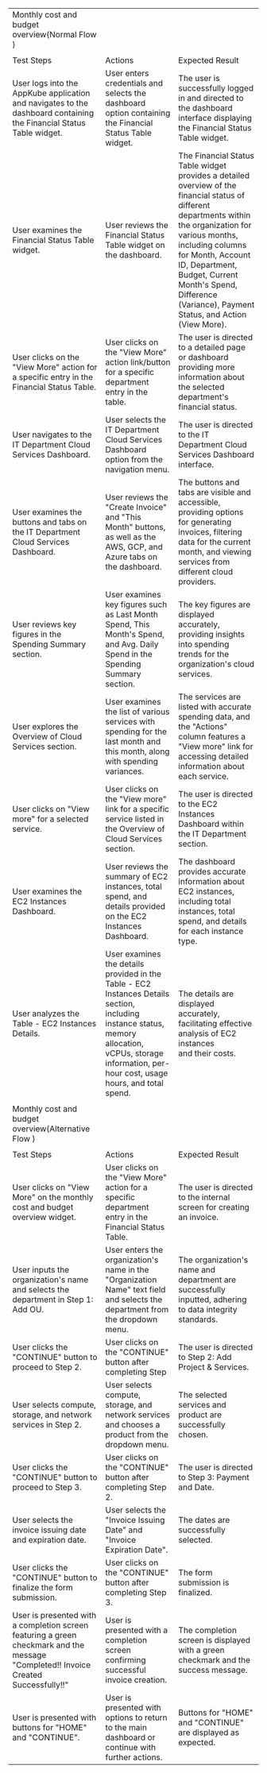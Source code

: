 | | | |
|-|-|-|
|Monthly cost and budget overview(Normal Flow )| | |
| | | |
|Test Steps|Actions|Expected Result|
|User logs into the AppKube application and navigates to the dashboard containing the Financial Status Table widget.|User enters credentials and selects the dashboard option containing the Financial Status Table widget.|The user is successfully logged in and directed to the dashboard interface displaying the Financial Status Table widget.|
|User examines the Financial Status Table widget.|User reviews the Financial Status Table widget on the dashboard.|The Financial Status Table widget provides a detailed overview of the financial status of different departments within the organization for various months, including columns for Month, Account ID, Department, Budget, Current Month's Spend, Difference (Variance), Payment Status, and Action (View More).|
|User clicks on the "View More" action for a specific entry in the Financial Status Table.|User clicks on the "View More" action link/button for a specific department entry in the table.|The user is directed to a detailed page or dashboard providing more information about the selected department's financial status.|
|User navigates to the IT Department Cloud Services Dashboard.|User selects the IT Department Cloud Services Dashboard option from the navigation menu.|The user is directed to the IT Department Cloud Services Dashboard interface.|
|User examines the buttons and tabs on the IT Department Cloud Services Dashboard.|User reviews the "Create Invoice" and "This Month" buttons, as well as the AWS, GCP, and Azure tabs on the dashboard.|The buttons and tabs are visible and accessible, providing options for generating invoices, filtering data for the current month, and viewing services from different cloud providers.|
|User reviews key figures in the Spending Summary section.|User examines key figures such as Last Month Spend, This Month's Spend, and Avg. Daily Spend in the Spending Summary section.|The key figures are displayed accurately, providing insights into spending trends for the organization's cloud services.|
|User explores the Overview of Cloud Services section.|User examines the list of various services with spending for the last month and this month, along with spending variances.|The services are listed with accurate spending data, and the "Actions" column features a "View more" link for accessing detailed information about each service.|
|User clicks on "View more" for a selected service.|User clicks on the "View more" link for a specific service listed in the Overview of Cloud Services section.|The user is directed to the EC2 Instances Dashboard within the IT Department section.|
|User examines the EC2 Instances Dashboard.|User reviews the summary of EC2 instances, total spend, and details provided on the EC2 Instances Dashboard.|The dashboard provides accurate information about EC2 instances, including total instances, total spend, and details for each instance type.|
|User analyzes the Table - EC2 Instances Details.|User examines the details provided in the Table - EC2 Instances Details section, including instance status, memory allocation, vCPUs, storage information, per-hour cost, usage hours, and total spend.|The details are displayed accurately, facilitating effective analysis of EC2 instances and their costs.|
| | | |
|Monthly cost and budget overview(Alternative Flow )| | |
| | | |
|Test Steps|Actions|Expected Result|
|User clicks on "View More" on the monthly cost and budget overview widget.|User clicks on the "View More" action for a specific department entry in the Financial Status Table.|The user is directed to the internal screen for creating an invoice.|
|User inputs the organization's name and selects the department in Step 1: Add OU.|User enters the organization's name in the "Organization Name" text field and selects the department from the dropdown menu.|The organization's name and department are successfully inputted, adhering to data integrity standards.|
|User clicks the "CONTINUE" button to proceed to Step 2.|User clicks on the "CONTINUE" button after completing Step |The user is directed to Step 2: Add Project & Services.|
|User selects compute, storage, and network services in Step 2.|User selects compute, storage, and network services and chooses a product from the dropdown menu.|The selected services and product are successfully chosen.|
|User clicks the "CONTINUE" button to proceed to Step 3.|User clicks on the "CONTINUE" button after completing Step 2.|The user is directed to Step 3: Payment and Date.|
|User selects the invoice issuing date and expiration date.|User selects the "Invoice Issuing Date" and "Invoice Expiration Date".|The dates are successfully selected.|
|User clicks the "CONTINUE" button to finalize the form submission.|User clicks on the "CONTINUE" button after completing Step 3.|The form submission is finalized.|
|User is presented with a completion screen featuring a green checkmark and the message "Completed!! Invoice Created Successfully!!"|User is presented with a completion screen confirming successful invoice creation.|The completion screen is displayed with a green checkmark and the success message.|
|User is presented with buttons for "HOME" and "CONTINUE".|User is presented with options to return to the main dashboard or continue with further actions.|Buttons for "HOME" and "CONTINUE" are displayed as expected.|
